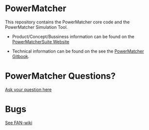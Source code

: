 # PowerMatcher

This repository contains the PowerMatcher core code and the PowerMatcher Simulation Tool. 

* Product/Concept/Bussiness information can be found on the [PowerMatcherSuite Website](http://www.powermatcher.org)

* Technical information can be found on the see the [PowerMatcher Gitbook](http://fpai-ci.sensorlab.tno.nl/builds/powermatcher-documentation/).


# PowerMatcher Questions?
[Ask your question here](https://github.com/flexiblepower/powermatcher/issues/new?title=Question:My%20Title&body)

# Bugs
[See FAN-wiki](https://github.com/flexiblepower/FAN-wiki/wiki/Bug-tracking-process)
